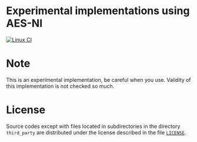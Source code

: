 Experimental implementations using AES-NI
====

[![Linux CI](https://github.com/tell/aes-ni/workflows/Linux%20CI/badge.svg?branch=develop)](https://github.com/tell/aes-ni/workflows/Linux%20CI)

# Note

This is an experimental implementation, be careful when you use. Validity of this implementation is not checked so much.

# License

Source codes except with files located in subdirectories in the directory `third_party` are distributed under the license described in the file [`LICENSE`](./LICENSE).
